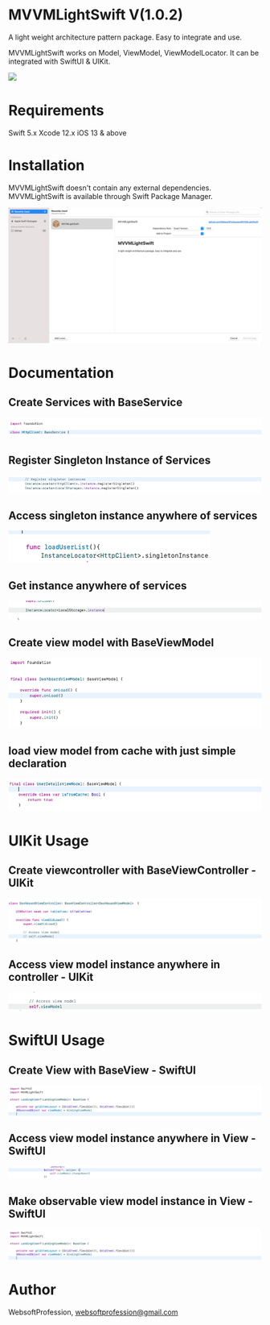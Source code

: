 # MVVMLightSwift V(1.0.2)

A light weight architecture pattern package. Easy to integrate and use.

MVVMLightSwift works on Model, ViewModel, ViewModelLocator. It can be integrated with SwiftUI & UIKit.



<a href="https://github.com/apple/swift-package-manager" alt="MVVMLightSwift on Swift Package Manager" title="MVVMLightSwift on Swift Package Manager"><img src="https://img.shields.io/badge/Swift%20Package%20Manager-compatible-brightgreen.svg" /></a>


# Requirements

Swift 5.x
Xcode 12.x
iOS 13 & above



# Installation

MVVMLightSwift doesn't contain any external dependencies. MVVMLightSwift is available through Swift Package Manager.

![Alt text](https://github.com/WebsoftProfession/MVVMLightSwift/blob/main/mvvmlightswift_installation.png?raw=true "")


# Documentation


## Create Services with BaseService

![Alt text](https://github.com/WebsoftProfession/MVVMLightSwift/blob/main/mvvmlight_service1.png?raw=true "")


## Register Singleton Instance of Services
![Alt text](https://github.com/WebsoftProfession/MVVMLightSwift/blob/main/mvvmlight_1.png?raw=true "")


## Access singleton instance anywhere of services

![Alt text](https://github.com/WebsoftProfession/MVVMLightSwift/blob/main/mvvmlight_service2.png?raw=true "")


## Get instance anywhere of services
![Alt text](https://github.com/WebsoftProfession/MVVMLightSwift/blob/main/mvvmlight_service3.png?raw=true "")


## Create view model with BaseViewModel

![Alt text](https://github.com/WebsoftProfession/MVVMLightSwift/blob/main/mvvmlight_viewmodel1.png?raw=true "")


## load view model from cache with just simple declaration

![Alt text](https://github.com/WebsoftProfession/MVVMLightSwift/blob/main/mvvmlight_viewmodel2.png?raw=true "")


# UIKit Usage

## Create viewcontroller with BaseViewController - UIKit

![Alt text](https://github.com/WebsoftProfession/MVVMLightSwift/blob/main/mvvmlight_controller1.png?raw=true "")


## Access view model instance anywhere in controller - UIKit

![Alt text](https://github.com/WebsoftProfession/MVVMLightSwift/blob/main/mvvmlight_controller2.png?raw=true "")


# SwiftUI Usage


## Create View with BaseView - SwiftUI

![Alt text](https://github.com/WebsoftProfession/MVVMLightSwift/blob/main/mvvmlight_view1.png?raw=true "")

## Access view model instance anywhere in View - SwiftUI

![Alt text](https://github.com/WebsoftProfession/MVVMLightSwift/blob/main/mvvmlight_view2.png?raw=true "")


## Make observable view model instance in View - SwiftUI

![Alt text](https://github.com/WebsoftProfession/MVVMLightSwift/blob/main/mvvmlight_view1.png?raw=true "")




# Author

WebsoftProfession, websoftprofession@gmail.com



